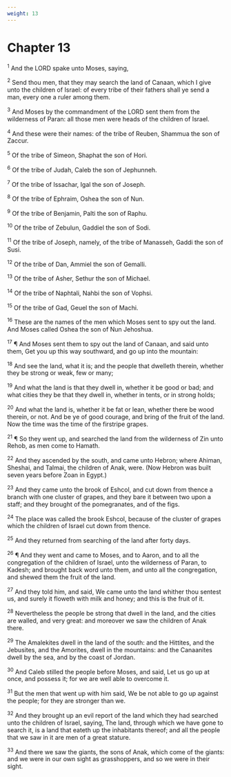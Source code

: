 ```yaml
---
weight: 13
---
```


# Chapter 13

<sup>1</sup> And the LORD spake unto Moses, saying, 

<sup>2</sup> Send thou men, that they may search the land of Canaan, which I give unto the children of Israel: of every tribe of their fathers shall ye send a man, every one a ruler among them. 

<sup>3</sup> And Moses by the commandment of the LORD sent them from the wilderness of Paran: all those men  were heads of the children of Israel. 

<sup>4</sup> And these were their names: of the tribe of Reuben, Shammua the son of Zaccur. 

<sup>5</sup> Of the tribe of Simeon, Shaphat the son of Hori. 

<sup>6</sup> Of the tribe of Judah, Caleb the son of Jephunneh. 

<sup>7</sup> Of the tribe of Issachar, Igal the son of Joseph. 

<sup>8</sup> Of the tribe of Ephraim, Oshea the son of Nun. 

<sup>9</sup> Of the tribe of Benjamin, Palti the son of Raphu. 

<sup>10</sup> Of the tribe of Zebulun, Gaddiel the son of Sodi. 

<sup>11</sup> Of the tribe of Joseph, namely, of the tribe of Manasseh, Gaddi the son of Susi. 

<sup>12</sup> Of the tribe of Dan, Ammiel the son of Gemalli. 

<sup>13</sup> Of the tribe of Asher, Sethur the son of Michael. 

<sup>14</sup> Of the tribe of Naphtali, Nahbi the son of Vophsi. 

<sup>15</sup> Of the tribe of Gad, Geuel the son of Machi. 

<sup>16</sup> These are the names of the men which Moses sent to spy out the land. And Moses called Oshea the son of Nun Jehoshua. 

<sup>17</sup> ¶ And Moses sent them to spy out the land of Canaan, and said unto them, Get you up this way southward, and go up into the mountain: 

<sup>18</sup> And see the land, what it is; and the people that dwelleth therein, whether they be strong or weak, few or many; 

<sup>19</sup> And what the land is that they dwell in, whether it be good or bad; and what cities they be that they dwell in, whether in tents, or in strong holds; 

<sup>20</sup> And what the land is, whether it be fat or lean, whether there be wood therein, or not. And be ye of good courage, and bring of the fruit of the land. Now the time was the time of the firstripe grapes. 

<sup>21</sup> ¶ So they went up, and searched the land from the wilderness of Zin unto Rehob, as men come to Hamath. 

<sup>22</sup> And they ascended by the south, and came unto Hebron; where Ahiman, Sheshai, and Talmai, the children of Anak, were. (Now Hebron was built seven years before Zoan in Egypt.) 

<sup>23</sup> And they came unto the brook of Eshcol, and cut down from thence a branch with one cluster of grapes, and they bare it between two upon a staff; and they brought of the pomegranates, and of the figs. 

<sup>24</sup> The place was called the brook Eshcol, because of the cluster of grapes which the children of Israel cut down from thence. 

<sup>25</sup> And they returned from searching of the land after forty days. 

<sup>26</sup> ¶ And they went and came to Moses, and to Aaron, and to all the congregation of the children of Israel, unto the wilderness of Paran, to Kadesh; and brought back word unto them, and unto all the congregation, and shewed them the fruit of the land. 

<sup>27</sup> And they told him, and said, We came unto the land whither thou sentest us, and surely it floweth with milk and honey; and this is the fruit of it. 

<sup>28</sup> Nevertheless the people be strong that dwell in the land, and the cities are walled, and very great: and moreover we saw the children of Anak there. 

<sup>29</sup> The Amalekites dwell in the land of the south: and the Hittites, and the Jebusites, and the Amorites, dwell in the mountains: and the Canaanites dwell by the sea, and by the coast of Jordan. 

<sup>30</sup> And Caleb stilled the people before Moses, and said, Let us go up at once, and possess it; for we are well able to overcome it. 

<sup>31</sup> But the men that went up with him said, We be not able to go up against the people; for they are stronger than we. 

<sup>32</sup> And they brought up an evil report of the land which they had searched unto the children of Israel, saying, The land, through which we have gone to search it, is a land that eateth up the inhabitants thereof; and all the people that we saw in it are men of a great stature. 

<sup>33</sup> And there we saw the giants, the sons of Anak, which come of the giants: and we were in our own sight as grasshoppers, and so we were in their sight. 


